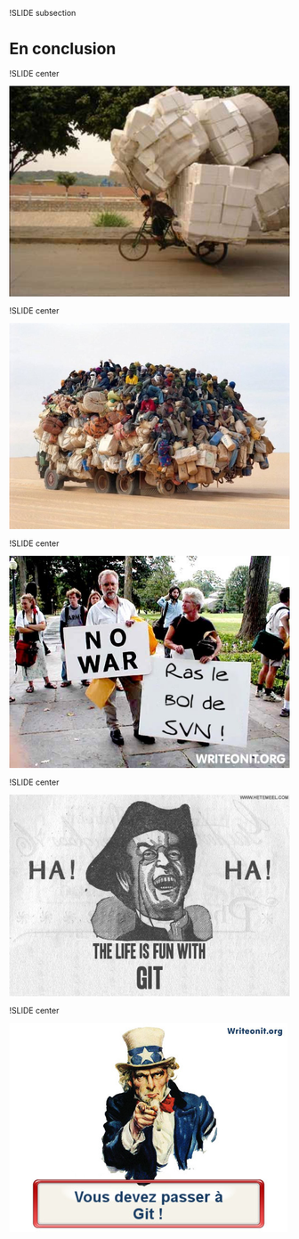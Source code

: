 !SLIDE subsection

# En conclusion

!SLIDE center

![](marresvn1.jpg)

!SLIDE center

![](marresvn2.jpg)

!SLIDE center

![](raslebolsvn.jpg)

!SLIDE center

![](ThelifeisfunwithGit.jpg)

!SLIDE center

![](passezagit.jpg)
